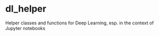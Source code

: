 # dl_helper
Helper classes and functions for Deep Learning, esp. in the context of Jupyter notebooks
